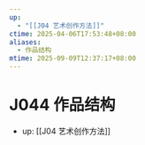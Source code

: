 ```yaml
---
up:
  - "[[J04 艺术创作方法]]"
ctime: 2025-04-06T17:53:48+08:00
aliases:
  - 作品结构
mtime: 2025-09-09T12:37:17+08:00
---
```


# J044 作品结构

- up: [[J04 艺术创作方法]]
